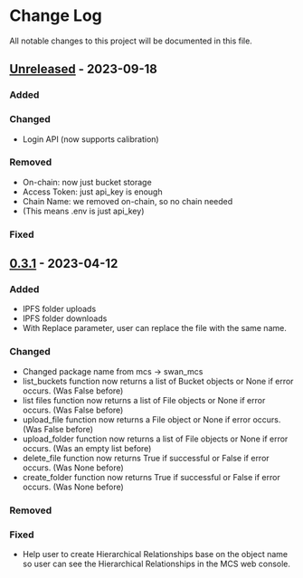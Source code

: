 # Change Log

All notable changes to this project will be documented in this file.

## [Unreleased] - 2023-09-18

### Added

### Changed

- Login API (now supports calibration)

### Removed

- On-chain: now just bucket storage
- Access Token: just api_key is enough
- Chain Name: we removed on-chain, so no chain needed
- (This means .env is just api_key)

### Fixed

## [0.3.1] - 2023-04-12

### Added

- IPFS folder uploads
- IPFS folder downloads
- With Replace parameter, user can replace the file with the same name.

### Changed

- Changed package name from mcs -> swan_mcs
- list_buckets function now returns a list of Bucket objects or None if error occurs. (Was False before)
- list files function now returns a list of File objects or None if error occurs. (Was False before)
- upload_file function now returns a File object or None if error occurs. (Was False before)
- upload_folder function now returns a list of File objects or None if error occurs. (Was an empty list before)
- delete_file function now returns True if successful or False if error occurs. (Was None before)
- create_folder function now returns True if successful or False if error occurs. (Was None before)

### Removed

### Fixed

- Help user to create Hierarchical Relationships base on the object name so user can see the Hierarchical Relationships
  in the MCS web console.

[0.3.1]: https://github.com/filswan/python-mcs-sdk/releases/tag/v0.3.1
[unreleased]: https://github.com/filswan/python-mcs-sdk/tree/dev
